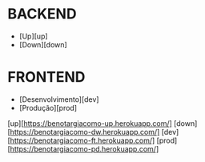 # BACKEND

  - [Up][up]
  - [Down][down]

# FRONTEND

  - [Desenvolvimento][dev]
  - [Produção][prod]



<!-- APPs -->
[up][https://benotargiacomo-up.herokuapp.com/]
[down][https://benotargiacomo-dw.herokuapp.com/]
[dev][https://benotargiacomo-ft.herokuapp.com/]
[prod][https://benotargiacomo-pd.herokuapp.com/]